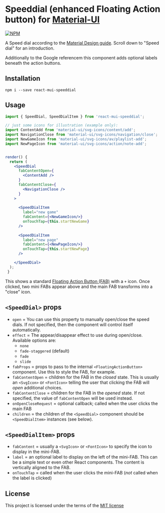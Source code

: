 # Speeddial (enhanced Floating Action button) for [Material-UI](https://github.com/callemall/material-ui)

[![NPM](https://nodei.co/npm/react-mui-speeddial.png)](https://npmjs.org/package/react-mui-speeddial)

A Speed dial according to the [Material Design guide](https://material.google.com/components/buttons-floating-action-button.html#buttons-floating-action-button-transitions). Scroll down to "Speed dial" 
for an introduction.

Additionally to the Google referencem this component adds optional labels 
beneath the action buttons.
 
## Installation

```
npm i --save react-mui-speeddial
```

## Usage

```jsx
import { SpeedDial, SpeedDialItem } from 'react-mui-speeddial';

// just some icons for illustration (example only):
import ContentAdd from 'material-ui/svg-icons/content/add';
import NavigationClose from 'material-ui/svg-icons/navigation/close';
import NewGameIcon from 'material-ui/svg-icons/av/playlist-add';
import NewPageIcon from 'material-ui/svg-icons/action/note-add';


render() {
  return (
    <SpeedDial
      fabContentOpen={
        <ContentAdd />
      }
      fabContentClose={
        <NavigationClose />
      }
    >
    
      <SpeedDialItem
        label="new game"
        fabContent={<NewGameIcon/>}
        onTouchTap={this.startNewGame}
      />
      
      <SpeedDialItem
        label="new page"
        fabContent={<NewPageIcon/>}
        onTouchTap={this.startNewPage}
      />

    </SpeedDial>
  );
 }

```

This shows a standard [Floating Action Button (FAB)](http://www.material-ui.com/#/components/floating-action-button)
with a `+` icon. Once clicked, two mini FABs appear above and the main FAB
transforms into a "close" icon.

## `<SpeedDial>` props

 - `open` = You can use this property to manually open/close the speed dials.
  If not specified, then the component will control itself automatically.
 - `effect` = The appear/disappear effect to use during open/close. Available
  options are: 
   - `none`
   - `fade-staggered` (default)
   - `fade`
   - `slide`
 - `fabProps` = props to pass to the internal `<FloatingActionButton>` 
  component. Use this to style the FAB, for example.
 - `fabContentOpen` = children for the FAB in the *closed* state. This is 
  usually an `<SvgIcon>` or `<FontIcon>` telling the user that clicking the 
  FAB will *open* additional choices.
 - `fabContentClose` = children for the FAB in the *opened* state. If not 
  specified, the value of `fabContentOpen` will be used instead.
 - `onOpenCloseRequest` = optional callback; called when the user clicks 
  the main FAB  
 - `children` = the children of the `<SpeedDial>` component should be 
  `<SpeedDialItem>` instances (see below). 
  
## `<SpeedDialItem>` props

 - `fabContent` = usually a `<SvgIcon>` or `<FontIcon>` to specify the icon 
  to display in the mini-FAB.
 - `label` = an optional label to display on the left of the mini-FAB. This 
  can be a simple text or even other React components. The content is 
  vertically aligned to the FAB.
 - `onTouchTap` = called when the user clicks the mini-FAB (*not* called when
  the label is clicked)

## License
This project is licensed under the terms of the [MIT license](LICENSE)

